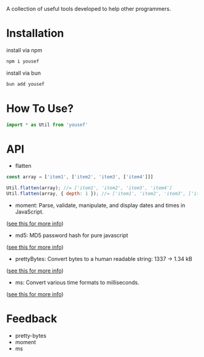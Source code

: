 A collection of useful tools developed to help other programmers.

# Installation

install via npm
```bash
npm i yousef
```

install via bun
```bash
bun add yousef
```

# How To Use?
```js
import * as Util from 'yousef'
```

# API

- flatten
```js
const array = ['item1', ['item2', 'item3', ['item4']]]

Util.flatten(array); //= ['item1', 'item2', 'item3', 'item4']
Util.flatten(array, { depth: 1 }); //= ['item1', 'item2', 'item3', ['item4']]
```

- moment: Parse, validate, manipulate, and display dates and times in JavaScript.

([see this for more info](https://momentjs.com/))

- md5: MD5 password hash for pure javascript

([see this for more info](https://npmjs.com/package/@yousefhusain/md5))

- prettyBytes: Convert bytes to a human readable string: 1337 → 1.34 kB

([see this for more info](https://www.npmjs.com/package/pretty-bytes))

- ms: Convert various time formats to milliseconds.

([see this for more info](https://www.npmjs.com/package/ms))

# Feedback

- pretty-bytes
- moment
- ms